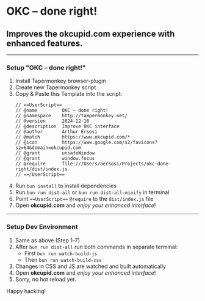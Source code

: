 # OKC – done right!

## Improves the okcupid.com experience with enhanced features.

---

### Setup "OKC – done right!"

1. Install Tapermonkey browser-plugin
2. Create new Tapermonkey script
3. Copy & Paste this Template into the script:
    ```
    // ==UserScript==
    // @name         OKC – done right!
    // @namespace    http://tampermonkey.net/
    // @version      2024-12-16
    // @description  Improve OKC interface
    // @author       Arthur Ersosi
    // @match        https://www.okcupid.com/*
    // @icon         https://www.google.com/s2/favicons?sz=64&domain=okcupid.com
    // @grant        unsafeWindow
    // @grant        window.focus
    // @require      file:///Users/aersosi/Projects/okc-done-right/dist/index.js
    // ==/UserScript==
    ```
4. Run `bun install` to install dependencies
5. Run `bun run dist-all` or `bun run dist-all-minify` in terminal
6. Point `==UserScript==` `@require` to the `dist/index.js` file
7. Open **okcupid.com** and _enjoy your enhanced interface_!

---

### Setup Dev Environment

1. Same as above (Step 1-7)
2. After `bun run dist-all` run both commands in separate terminal:
   - First `bun run watch-build-js`
   - Then `bun run watch-build-css` 
3. Changes in CSS and JS are watched and built automatically
4. Open **okcupid.com** and _enjoy your enhanced interface_!
5. Sorry, no hot reload yet.

Happy hacking!
